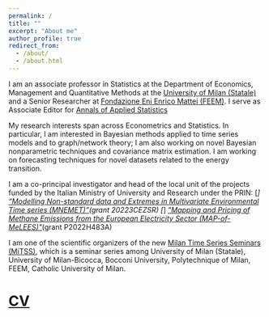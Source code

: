 ```yaml
---
permalink: /
title: ""
excerpt: "About me"
author_profile: true
redirect_from: 
  - /about/
  - /about.html
---
```



I am an associate professor in Statistics at the Department of Economics, Management and Quantitative Methods at the [University of Milan (Statale)](https://eng.demm.unimi.it/ecm/home) and a Senior Researcher at [Fondazione Eni Enrico Mattei (FEEM)](https://www.feem.it/en/).
I serve as Associate Editor for [Annals of Applied Statistics](https://imstat.org/journals-and-publications/annals-of-applied-statistics/)

My research interests span across Econometrics and Statistics. In particular, I am interested in Bayesian methods applied to time series models and to graph/network theory; I am also working on novel Bayesian nonparametric techniques and covariance matrix estimation. I am working on forecasting techniques for novel datasets related to the energy transition.

I am a co-principal investigator and head of the local unit of the projects funded by the Italian Ministry of University and Research under the PRIN:
[*] [*“Modelling Non-standard data and Extremes in Multivariate Environmental Time series (MNEMET)”*](https://rossiniluca.github.io/Mnemet/)(grant 20223CEZSR)
[*] [*"Mapping and Pricing of Methane Emissions from the European Electricity Sector (MAP-of-MeLEES)"*](https://rossiniluca.github.io/MAP-of-MeLEES/)(grant P2022H483A)

I am one of the scientific organizers of the new [Milan Time Series Seminars (MiTSS)](https://sites.google.com/unimib.it/mitss/home-page), which is a seminar series among University of Milan (Statale), University of Milan-Bicocca, Bocconi University, Polytechnique of Milan, FEEM, Catholic University of Milan.

[CV](https://www.dropbox.com/scl/fi/1dqqixx2atv8yx5o7km1b/CV_Rossini_Luca.pdf?rlkey=vbnlccq1t2gpnufbld9874and&st=aagupwgr&dl=0) 
======
